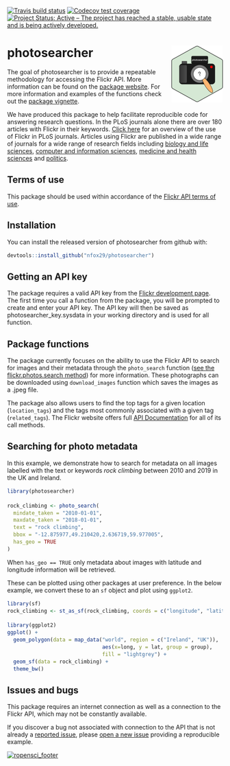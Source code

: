 
[![Travis build
status](https://travis-ci.org/ropensci/photosearcher.svg?branch=master)](https://travis-ci.org/ropensci/photosearcher)
[![Codecov test
coverage](https://codecov.io/gh/nfox29/photosearcher/branch/master/graph/badge.svg)](https://codecov.io/gh/ropensci/photosearcher?branch=master)
[![Project Status: Active – The project has reached a stable, usable
state and is being actively
developed.](https://www.repostatus.org/badges/latest/active.svg)](https://www.repostatus.org/#active)
<!-- README.md is generated from README.Rmd. Please edit that file -->

# photosearcher <a href="https://docs.ropensci.org/photosearcher"><img src="man/figures/logo.png" align="right" height="132" /></a>

The goal of photosearcher is to provide a repeatable methodology for
accessing the Flickr API. More information can be found on the [package
website](https://docs.ropensci.org/photosearcher/). For more information
and examples of the functions check out the [package
vignette](https://docs.ropensci.org/photosearcher/articles/photosearcher.html).

We have produced this package to help facilitate reproducible code for
answering research questions. In the PLoS journals alone there are over
180 articles with Flickr in their keywords. [Click
here](https://docs.ropensci.org/photosearcher/articles/flickr_in_research.html)
for an overview of the use of Flickr in PLoS journals. Articles using
Flickr are published in a wide range of journals for a wide range of
research fields including [biology and life
sciences](https://www.nature.com/articles/s41598-017-18007-4), [computer
and information
sciences](https://www.inderscience.com/info/inarticle.php?artid=99808),
[medicine and health
sciences](https://www.sciencedirect.com/science/article/abs/pii/S0272494418303086)
and
[politics](https://journals.sagepub.com/doi/full/10.1177/1470357218780530?casa_token=UubfU8-MbuAAAAAA%3AAQBSE3ipGOdMi33J6ISalSySECPxvmxvmgDys3-ni7Z5EuQHNGlPMhOxjq6hyfPLmo1tFEIJYCiR).

## Terms of use

This package should be used within accordance of the [Flickr API terms
of use](https://www.flickr.com/help/terms/api).

## Installation

You can install the released version of photosearcher from github with:

``` r
devtools::install_github("nfox29/photosearcher")
```

## Getting an API key

The package requires a valid API key from the [Flickr development
page](https://www.flickr.com/services/apps/create/). The first time you
call a function from the package, you will be prompted to create and
enter your API key. The API key will then be saved as
photosearcher\_key.sysdata in your working directory and is used for all
function.

## Package functions

The package currently focuses on the ability to use the Flickr API to
search for images and their metadata through the `photo_search` function
([see the flickr.photos.search
method](https://www.flickr.com/services/api/flickr.photos.search.html))
for more information. These photographs can be downloaded using
`download_images` function which saves the images as a .jpeg file.

The package also allows users to find the top tags for a given location
(`location_tags`) and the tags most commonly associated with a given tag
(`related_tags`). The Flickr website offers full [API
Documentation](https://www.flickr.com/services/api/) for all of its call
methods.

## Searching for photo metadata

In this example, we demonstrate how to search for metadata on all images
labelled with the text or keywords *rock climbing* between 2010 and 2019
in the UK and Ireland.

``` r
library(photosearcher)

rock_climbing <- photo_search(
  mindate_taken = "2010-01-01",
  maxdate_taken = "2018-01-01",
  text = "rock climbing",
  bbox = "-12.875977,49.210420,2.636719,59.977005",
  has_geo = TRUE
)  
```

When `has_geo == TRUE` only metadata about images with latitude and
longitude information will be retrieved.

These can be plotted using other packages at user preference. In the
below example, we convert these to an `sf` object and plot using
`ggplot2`.

``` r
library(sf)
rock_climbing <- st_as_sf(rock_climbing, coords = c("longitude", "latitude"))

library(ggplot2)
ggplot() +
  geom_polygon(data = map_data("world", region = c("Ireland", "UK")), 
                               aes(x=long, y = lat, group = group),
                               fill = "lightgrey") + 
  geom_sf(data = rock_climbing) + 
  theme_bw()
```

## Issues and bugs

This package requires an internet connection as well as a connection to
the Flickr API, which may not be constantly available.

If you discover a bug not associated with connection to the API that is
not already a [reported
issue](https://github.com/ropensci/photosearcher/issues), please [open a
new issue](https://github.com/ropensci/photosearcher/issues/new)
providing a reproducible example.

[![ropensci\_footer](https://ropensci.org/public_images/ropensci_footer.png)](https://ropensci.org)

